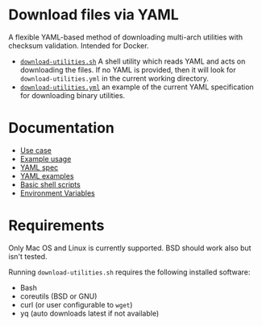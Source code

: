 # Download files via YAML

A flexible YAML-based method of downloading multi-arch utilities with checksum
validation. Intended for Docker.

- [`download-utilities.sh`](download-utilities.sh) A shell utility which reads
  YAML and acts on downloading the files.  If no YAML is provided, then it will
  look for `download-utilities.yml` in the current working directory.
- [`download-utilities.yml`](download-utilities.yml) an example of the current
  YAML specification for downloading binary utilities.

# Documentation

- [Use case](docs/use-case.md)
- [Example usage](docs/example-usage.md)
- [YAML spec](docs/yaml-spec.md)
- [YAML examples](docs/yaml-examples.md)
- [Basic shell scripts](docs/shell-scripting.md)
- [Environment Variables](docs/environment-variables.md)

# Requirements

Only Mac OS and Linux is currently supported.  BSD should work also but isn't
tested.

Running `download-utilities.sh` requires the following installed software:

- Bash
- coreutils (BSD or GNU)
- curl (or user configurable to `wget`)
- yq (auto downloads latest if not available)
